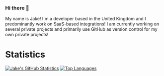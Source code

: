 ### Hi there 👋

My name is Jake! I'm a developer based in the United Kingdom and I predominantly work on SaaS-based integrations! I am currently working on several private projects and primarily use GitHub as version control for my own private projects!

# Statistics
[![Jake's GitHub Statistics](https://github-readme-stats.vercel.app/api?username=xbpenv)](https://github.com/xbpenv/github-readme-stats)
[![Top Languages](https://github-readme-stats.vercel.app/api/top-langs/?username=xbpenv&layout=donut)](https://github.com/xbpenv/github-readme-stats)


<!--
**qutosdev/qutosdev** is a ✨ _special_ ✨ repository because its `README.md` (this file) appears on your GitHub profile.

Here are some ideas to get you started:

- 🔭 I’m currently working on ...
- 🌱 I’m currently learning ...
- 👯 I’m looking to collaborate on ...
- 🤔 I’m looking for help with ...
- 💬 Ask me about ...
- 📫 How to reach me: ...
- 😄 Pronouns: ...
- ⚡ Fun fact: ...
-->
